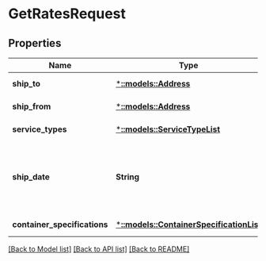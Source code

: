 # GetRatesRequest

## Properties
Name | Type | Description | Notes
------------ | ------------- | ------------- | -------------
**ship_to** | [***::models::Address**](Address.md) |  | [default to null]
**ship_from** | [***::models::Address**](Address.md) |  | [default to null]
**service_types** | [***::models::ServiceTypeList**](ServiceTypeList.md) |  | [default to null]
**ship_date** | **String** | The start date and time. This defaults to the current date and time. | [optional] [default to null]
**container_specifications** | [***::models::ContainerSpecificationList**](ContainerSpecificationList.md) |  | [default to null]

[[Back to Model list]](../README.md#documentation-for-models) [[Back to API list]](../README.md#documentation-for-api-endpoints) [[Back to README]](../README.md)


